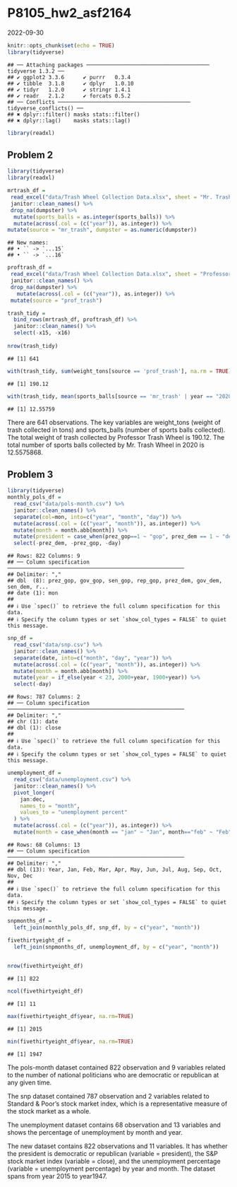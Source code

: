 P8105_hw2_asf2164
================
2022-09-30

``` r
knitr::opts_chunk$set(echo = TRUE)
library(tidyverse)
```

    ## ── Attaching packages ─────────────────────────────────────── tidyverse 1.3.2 ──
    ## ✔ ggplot2 3.3.6      ✔ purrr   0.3.4 
    ## ✔ tibble  3.1.8      ✔ dplyr   1.0.10
    ## ✔ tidyr   1.2.0      ✔ stringr 1.4.1 
    ## ✔ readr   2.1.2      ✔ forcats 0.5.2 
    ## ── Conflicts ────────────────────────────────────────── tidyverse_conflicts() ──
    ## ✖ dplyr::filter() masks stats::filter()
    ## ✖ dplyr::lag()    masks stats::lag()

``` r
library(readxl)
```

## Problem 2

``` r
library(tidyverse)
library(readxl)

mrtrash_df = 
 read_excel("data/Trash Wheel Collection Data.xlsx", sheet = "Mr. Trash Wheel") %>% 
 janitor::clean_names() %>% 
 drop_na(dumpster) %>% 
  mutate(sports_balls = as.integer(sports_balls)) %>% 
  mutate(across(.col = (c("year")), as.integer)) %>% 
mutate(source = "mr_trash", dumpster = as.numeric(dumpster)) 
```

    ## New names:
    ## • `` -> `...15`
    ## • `` -> `...16`

``` r
proftrash_df = 
 read_excel("data/Trash Wheel Collection Data.xlsx", sheet = "Professor Trash Wheel") %>%
 janitor::clean_names() %>% 
 drop_na(dumpster) %>%
   mutate(across(.col = (c("year")), as.integer)) %>% 
 mutate(source = "prof_trash")

trash_tidy = 
  bind_rows(mrtrash_df, proftrash_df) %>% 
  janitor::clean_names() %>% 
  select(-x15, -x16) 
 
nrow(trash_tidy)
```

    ## [1] 641

``` r
with(trash_tidy, sum(weight_tons[source == 'prof_trash'], na.rm = TRUE))
```

    ## [1] 190.12

``` r
with(trash_tidy, mean(sports_balls[source == 'mr_trash' | year == "2020"], na.rm = TRUE))
```

    ## [1] 12.55759

There are 641 observations. The key variables are weight_tons (weight of
trash collected in tons) and sports_balls (number of sports balls
collected). The total weight of trash collected by Professor Trash Wheel
is 190.12. The total number of sports balls collected by Mr. Trash Wheel
in 2020 is 12.5575868.

## Problem 3

``` r
library(tidyverse)
monthly_pols_df = 
  read_csv("data/pols-month.csv") %>% 
  janitor::clean_names() %>% 
  separate(col=mon, into=c("year", "month", "day")) %>%
  mutate(across(.col = (c("year", "month")), as.integer)) %>% 
  mutate(month = month.abb[month]) %>% 
  mutate(president = case_when(prez_gop==1 ~ "gop", prez_dem == 1 ~ "dem")) %>% 
  select(-prez_dem, -prez_gop, -day)  
```

    ## Rows: 822 Columns: 9
    ## ── Column specification ────────────────────────────────────────────────────────
    ## Delimiter: ","
    ## dbl  (8): prez_gop, gov_gop, sen_gop, rep_gop, prez_dem, gov_dem, sen_dem, r...
    ## date (1): mon
    ## 
    ## ℹ Use `spec()` to retrieve the full column specification for this data.
    ## ℹ Specify the column types or set `show_col_types = FALSE` to quiet this message.

``` r
snp_df = 
  read_csv("data/snp.csv") %>% 
  janitor::clean_names() %>% 
  separate(date, into=c("month", "day", "year")) %>% 
  mutate(across(.col = (c("year", "month")), as.integer)) %>% 
  mutate(month = month.abb[month]) %>% 
  mutate(year = if_else(year < 23, 2000+year, 1900+year)) %>% 
  select(-day)
```

    ## Rows: 787 Columns: 2
    ## ── Column specification ────────────────────────────────────────────────────────
    ## Delimiter: ","
    ## chr (1): date
    ## dbl (1): close
    ## 
    ## ℹ Use `spec()` to retrieve the full column specification for this data.
    ## ℹ Specify the column types or set `show_col_types = FALSE` to quiet this message.

``` r
unemployment_df = 
  read_csv("data/unemployment.csv") %>% 
  janitor::clean_names() %>% 
  pivot_longer(
    jan:dec, 
    names_to = "month",
    values_to = "unemployment percent"
  ) %>%
  mutate(across(.col = (c("year")), as.integer)) %>% 
  mutate(month = case_when(month == "jan" ~ "Jan", month=="feb" ~ "Feb", month=="mar" ~ "Mar", month=="apr" ~ "Apr", month=="may" ~ "May", month=="jun" ~ "Jun", month=="jul" ~ "Jul", month=="aug" ~ "Aug", month=="sep" ~ "Sep", month=="oct" ~ "Oct", month=="nov" ~ "Nov", month=="dec" ~ "Dec"))
```

    ## Rows: 68 Columns: 13
    ## ── Column specification ────────────────────────────────────────────────────────
    ## Delimiter: ","
    ## dbl (13): Year, Jan, Feb, Mar, Apr, May, Jun, Jul, Aug, Sep, Oct, Nov, Dec
    ## 
    ## ℹ Use `spec()` to retrieve the full column specification for this data.
    ## ℹ Specify the column types or set `show_col_types = FALSE` to quiet this message.

``` r
snpmonths_df = 
  left_join(monthly_pols_df, snp_df, by = c("year", "month"))

fivethirtyeight_df =
  left_join(snpmonths_df, unemployment_df, by = c("year", "month"))

 
nrow(fivethirtyeight_df) 
```

    ## [1] 822

``` r
ncol(fivethirtyeight_df)
```

    ## [1] 11

``` r
max(fivethirtyeight_df$year, na.rm=TRUE) 
```

    ## [1] 2015

``` r
min(fivethirtyeight_df$year, na.rm=TRUE)
```

    ## [1] 1947

The pols-month dataset contained 822 observation and 9 variables related
to the number of national politicians who are democratic or republican
at any given time.

The snp dataset contained 787 observation and 2 variables related to
Standard & Poor’s stock market index, which is a representative measure
of the stock market as a whole.

The unemployment dataset contains 68 observation and 13 variables and
shows the percentage of unemployment by month and year.

The new dataset contains 822 observations and 11 variables. It has
whether the president is democratic or republican (variable =
president), the S&P stock market index (variable = close), and the
unemployment percentage (variable = unemployment percentage) by year and
month. The dataset spans from year 2015 to year1947.
